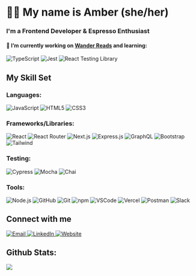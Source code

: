 # 👋🏼 My name is Amber (she/her)

### I'm a Frontend Developer & Espresso Enthusiast

#### 🌱 I’m currently working on [Wander Reads](https://github.com/espressoGoddess/wander_reads) and learning:

<img alt="TypeScript" src="https://img.shields.io/badge/TypeScript-3178C6?style=for-the-badge&logo=typescript&logoColor=white" />
<img alt="Jest" src="https://img.shields.io/badge/Jest-323330?style=for-the-badge&logo=Jest&logoColor=white"/>
<img alt="React Testing Library" src="https://img.shields.io/badge/testing%20library-323330?style=for-the-badge&logo=testing-library&logoColor=red"/>
<br/>

## My Skill Set

### Languages:

<img alt="JavaScript" src="https://img.shields.io/badge/JavaScript-F7DF1E?style=for-the-badge&logo=javascript&logoColor=black"/>
<img alt="HTML5" src="https://img.shields.io/badge/HTML5-E34F26?style=for-the-badge&logo=html5&logoColor=white" />
<img alt="CSS3" src="https://img.shields.io/badge/CSS3-1572B6?style=for-the-badge&logo=css3&logoColor=white" />
<br/>

### Frameworks/Libraries:

<img alt="React" src="https://img.shields.io/badge/React-20232A?style=for-the-badge&logo=react&logoColor=61DAFB"/>
<img alt="React Router" src="https://img.shields.io/badge/React Router-CA4245?style=for-the-badge&logo=reactrouter&logoColor=white"/>
<img alt="Next.js" src="https://img.shields.io/badge/next.js-000000?style=for-the-badge&logo=nextdotjs&logoColor=white"/>
<img alt="Express.js" src="https://img.shields.io/badge/Express-FFFFFF?style=for-the-badge&logo=express&logoColor=000000"/>
<img alt="GraphQL" src="https://img.shields.io/badge/GraphQL-E10098?style=for-the-badge&logo=graphql&logoColor=white"/>
<img alt="Bootstrap" src="https://img.shields.io/badge/Bootstrap-563D7C?style=for-the-badge&logo=bootstrap&logoColor=white"/>
<img alt="Tailwind" src="https://img.shields.io/badge/Tailwind_CSS-38B2AC?style=for-the-badge&logo=tailwind-css&logoColor=white"/>
<br/>

### Testing:

<img alt="Cypress" src="https://img.shields.io/badge/Cypress-17202C?style=for-the-badge&logo=cypress&logoColor=white"/>
<img alt="Mocha" src="https://img.shields.io/badge/Mocha-8D6748?style=for-the-badge&logo=Mocha&logoColor=white"/>
<img alt="Chai" src="https://img.shields.io/badge/Chai-A30701?style=for-the-badge&logo=chai&logoColor=white"/>
<br/>

### Tools:

<img alt="Node.js" src="https://img.shields.io/badge/Node.js-339933?style=for-the-badge&logo=nodedotjs&logoColor=white"/>
<img alt="GitHub" src="https://img.shields.io/badge/github-181717.svg?style=for-the-badge&logo=github&logoColor=white" />
<img alt="Git" src="https://img.shields.io/badge/git-F05032.svg?style=for-the-badge&logo=git&logoColor=white"/>
<img alt="npm" src="https://img.shields.io/badge/npm-CB3837?style=for-the-badge&logo=npm&logoColor=white"/>
<img alt="VSCode" src="https://img.shields.io/badge/VS_Code-007ACC?style=for-the-badge&logo=visual%20studio%20code&logoColor=white"/>
<img alt="Vercel" src="https://img.shields.io/badge/Vercel-000000.svg?style=for-the-badge&logo=vercel&logoColor=white"/>
<img alt="Postman" src="https://img.shields.io/badge/Postman-FF6C37?style=for-the-badge&logo=postman&logoColor=white"/>
<img alt="Slack" src="https://img.shields.io/badge/Slack-4A154B.svg?&style=for-the-badge&logo=slack&logoColor=white"/>
<br/>

## Connect with me

<a href="mailto:amber@espressogoddess.dev">
    <img src="https://img.shields.io/badge/Gmail-EA4335?style=for-the-badge&logo=gmail&logoColor=white" alt="Email">
  </a>
  <a href="https://linkedin.com/in/amber-shipley">
    <img src="https://img.shields.io/badge/linkedin-%231E77B5.svg?&style=for-the-badge&logo=linkedin&logoColor=white" alt="LinkedIn">
  </a>
  <a href="http://espressogoddess.dev">
    <img src="https://img.shields.io/badge/website-000000?style=for-the-badge&logo=About.me&logoColor=white" alt="Website"/>
  </a>
  <br/>

## Github Stats:

  <img src="https://github-readme-stats.vercel.app/api?username=espressoGoddess&show_icons=true&count_private=true&hide_border=true"/>
